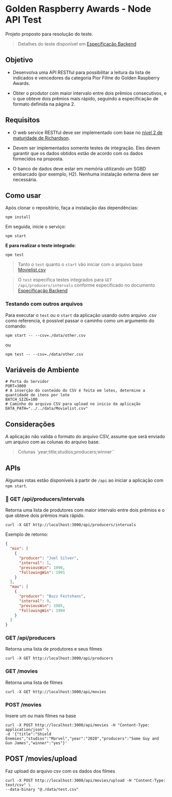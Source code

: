 # Golden Raspberry Awards - Node API Test

Projeto proposto para resolução do teste.

> Detalhes do teste disponível em [Especificação Backend](./inc/Especificação%20Backend.pdf)

## Objetivo

- Desenvolva uma API RESTful para possibilitar a leitura da lista de indicados e vencedores da categoria Pior Filme do Golden Raspberry Awards.

- Obter o produtor com maior intervalo entre dois prêmios consecutivos, e o que
  obteve dois prêmios mais rápido, seguindo a especificação de formato definida na
  página 2.

## Requisitos

- O web service RESTful deve ser implementado com base no [nível 2 de maturidade
  de Richardson](https://rivaildojunior.medium.com/modelo-de-maturidade-de-richardson-para-apis-rest-8845f93b288).

- Devem ser implementados somente testes de integração. Eles devem garantir que
  os dados obtidos estão de acordo com os dados fornecidos na proposta.

- O banco de dados deve estar em memória utilizando um SGBD embarcado (por
  exemplo, H2). Nenhuma instalação externa deve ser necessária.

## Como usar

Após clonar o repositório, faça a instalação das dependências:

```
npm install
```

Em seguida, inicie o serviço:

```
npm start
```

**E para realizar o teste integrado**:

```
npm test
```
> Tanto o `test` quanto o `start` vão iniciar com o arquivo base [Movielist.csv](./data/Movielist.csv)  

> O `test` especifica testes integrados para `GET /api/producers/intervals` conforme especificado no documento [Especificação Backend](./inc/Especificação%20Backend.pdf)

### Testando com outros arquivos

Para executar o `test` ou o `start` da aplicação usando outro arquivo .csv como referencia, é possível passar o caminho como um argumento do comando:

```
npm start -- --csv=./data/other.csv
```

ou

```
npm test -- --csv=./data/other.csv
```

## Variáveis de Ambiente

```env
# Porta do Servidor
PORT=3000
# A inserção do conteúdo do CSV é feita em lotes, determine a quantidade de itens por lote
BATCH_SIZE=100
# Caminho do arquivo CSV para upload no inicio da aplicação
DATA_PATH="../../data/Movielist.csv"
```

## Considerações

A aplicação não valida o formato do arquivo CSV, assume que será enviado um arquivo com as colunas do arquivo base.

> Colunas `year;title;studios;producers;winner``

## APIs

Algumas rotas estão disponíveis à partir de `/api` ao iniciar a aplicação com `npm start`.

### 📌 GET /api/producers/intervals 

Retorna uma lista de produtores com maior intervalo entre dois prêmios e o que obteve dois prêmios mais rápido.

```
curl -X GET http://localhost:3000/api/producers/intervals
```

Exemplo de retorno:

```JSON
{
  "min": [
    {
      "producer": "Joel Silver",
      "interval": 1,
      "previousWin": 1990,
      "followingWin": 1991
    }
  ],
  "max": [
    {
      "producer": "Buzz Feitshans",
      "interval": 9,
      "previousWin": 1985,
      "followingWin": 1994
    }
  ]
}
```


### GET /api/producers

Retorna uma lista de produtores e seus filmes

```
curl -X GET http://localhost:3000/api/producers
```

### GET /movies

Retorna uma lista de filmes

```
curl -X GET http://localhost:3000/api/movies
```

### POST /movies

Insere um ou mais filmes na base

```
curl -X POST http://localhost:3000/api/movies -H "Content-Type: application/json" \
-d '{"title":"Shield Enemies","studios":"Marvel","year":"2020","producers":"Some Guy and Gun James","winner":"yes"}'
```

## POST /movies/upload

Faz upload do arquivo csv com os dados dos filmes

```
curl -X POST http://localhost:3000/api/movies/upload -H "Content-Type: text/csv" \
--data-binary "@./data/test.csv"
```
